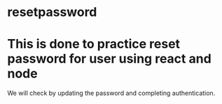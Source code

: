 # resetpassword
# This is done to practice reset password for user using react and node 
We will check by updating the password and completing authentication.
